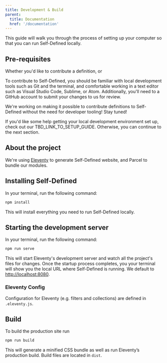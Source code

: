 ```yaml
---
title: Development & Build
parent:
  title: Documentation
  href: '/documentation'
---
```


This guide will walk you through the process of setting up your computer so that you can run Self-Defined locally.

## Pre-requisites

Whether you'd like to contribute a definition, or

To contribute to Self-Defined, you should be familiar with local development tools such as Git and the terminal, and comfortable working in a text editor such as Visual Studio Code, Sublime, or Atom. Additionally, you'll need to a GitHub account to submit your changes to us for review.

We're working on making it possible to contribute definitions to Self-Defined without the need for developer tooling! Stay tuned!

If you'd like some help getting your local development environment set up, check out our TBD_LINK_TO_SETUP_GUIDE. Otherwise, you can continue to the next section.

## About the project

We're using [Eleventy](https://www.11ty.io/) to generate Self-Defined website, and Parcel to bundle our modules.

## Installing Self-Defined

In your terminal, run the following command:

```bash
npm install
```

This will install everything you need to run Self-Defined locally.

## Starting the development server

In your terminal, run the following command:

```bash
npm run serve
```

This will start Eleventy's development server and watch all the project's files for changes. Once the startup process completes, you your terminal will show you the local URL where Self-Defined is running. We default to [http://localhost:8080](http://localhost:8080).

### Eleventy Config

Configuration for Eleventy (e.g. filters and collections) are defined in `.eleventy.js`.

## Build

To build the production site run

```bash
npm run build
```

This will generate a minified CSS bundle as well as run Eleventy’s production build. Build files are located in `dist`.
